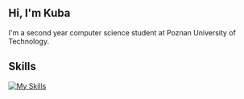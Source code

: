 ## Hi, I'm Kuba
I'm a second year computer science student at Poznan University of Technology.

## Skills
[![My Skills](https://skills.thijs.gg/icons?i=python,django,docker,git,cpp)]()
